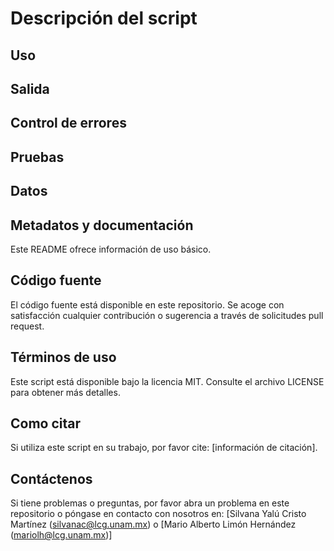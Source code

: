 # Descripción del script 



## Uso



## Salida



## Control de errores



## Pruebas



## Datos



## Metadatos y documentación

Este README ofrece información de uso básico. 


## Código fuente

El código fuente está disponible en este repositorio. Se acoge con satisfacción cualquier contribución o sugerencia a través de solicitudes pull request.

## Términos de uso

Este script está disponible bajo la licencia MIT. Consulte el archivo LICENSE para obtener más detalles.

## Como citar

Si utiliza este script en su trabajo, por favor cite: [información de citación].

## Contáctenos

Si tiene problemas o preguntas, por favor abra un problema en este repositorio o póngase en contacto con nosotros en: [Silvana Yalú Cristo Martínez (silvanac@lcg.unam.mx) o [Mario Alberto Limón Hernández (mariolh@lcg.unam.mx)]  
